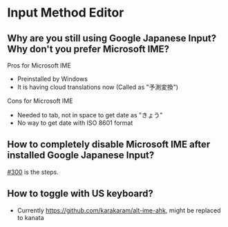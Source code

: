 # Input Method Editor

## Why are you still using Google Japanese Input? Why don't you prefer Microsoft IME?

Pros for Microsoft IME

- Preinstalled by Windows
- It is having cloud translations now (Called as "予測変換")

Cons for Microsoft IME

- Needed to tab, not in space to get date as "きょう"
- No way to get date with ISO 8601 format

## How to completely disable Microsoft IME after installed Google Japanese Input?

[#300](https://github.com/kachick/dotfiles/issues/300) is the steps.

## How to toggle with US keyboard?

- Currently <https://github.com/karakaram/alt-ime-ahk>, might be replaced to kanata
